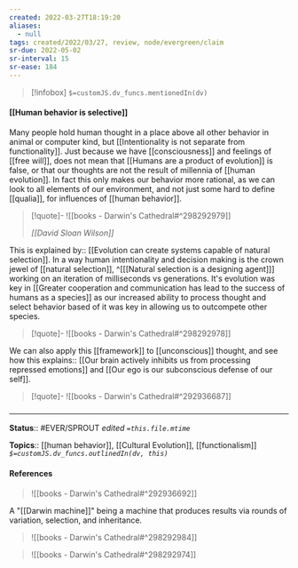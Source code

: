 ```yaml
---
created: 2022-03-27T18:19:20 
aliases:
  - null
tags: created/2022/03/27, review, node/evergreen/claim
sr-due: 2022-05-02
sr-interval: 15
sr-ease: 184
---
```

> [!infobox]
`$=customJS.dv_funcs.mentionedIn(dv)`

#### [[Human behavior is selective]] 


Many people hold human thought in a place above all other behavior in animal or computer kind,
but [[Intentionality is not separate from functionality]].
Just because we have [[consciousness]] and feelings of [[free will]],
does not mean that [[Humans are a product of evolution]] is false,
or that our thoughts are not the result of millennia of [[human evolution]].
In fact this only makes our behavior more rational,
as we can look to all elements of our environment,
and not just some hard to define [[qualia]],
for influences of [[human behavior]].

> [!quote]-
> ![[books - Darwin's Cathedral#^298292979]]
> 
> <cite>[[David Sloan Wilson]]</cite>

This is
explained by:: [[Evolution can create systems capable of natural selection]].
In a way human intentionality and decision making is the crown jewel of [[natural selection]], 
^[[[Natural selection is a designing agent]]]
working on an iteration of milliseconds vs generations.
It's evolution was key in [[Greater cooperation and communication has lead to the success of humans as a species]]
as our increased ability to process thought and select behavior based of it was key in allowing us to outcompete other species.

> [!quote]-
> ![[books - Darwin's Cathedral#^298292978]]

We can also apply this [[framework]] to [[unconscious]] thought, and see how this
explains:: [[Our brain actively inhibits us from processing repressed emotions]] and [[Our ego is our subconscious defense of our self]].

> [!quote]-
> ![[books - Darwin's Cathedral#^292936687]]

### <hr class="footnote"/>

**Status**:: #EVER/SPROUT
*edited `=this.file.mtime`*

**Topics**:: [[human behavior]], [[Cultural Evolution]], [[functionalism]]
*`$=customJS.dv_funcs.outlinedIn(dv, this)`*

#### References

> ![[books - Darwin's Cathedral#^292936692]]

A "[[Darwin machine]]" being a machine that produces results via rounds of variation, selection, and inheritance. 

> ![[books - Darwin's Cathedral#^298292984]]

> ![[books - Darwin's Cathedral#^298292974]]
